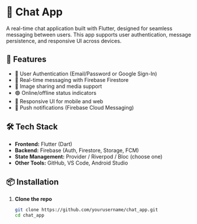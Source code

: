 # 📱 Chat App

A real-time chat application built with Flutter, designed for seamless messaging between users. This app supports user authentication, message persistence, and responsive UI across devices.

## 🚀 Features

- 🔐 User Authentication (Email/Password or Google Sign-In)
- 💬 Real-time messaging with Firebase Firestore
- 📸 Image sharing and media support
- 🟢 Online/offline status indicators
- 📱 Responsive UI for mobile and web
- 🔔 Push notifications (Firebase Cloud Messaging)

## 🛠️ Tech Stack

- **Frontend:** Flutter (Dart)
- **Backend:** Firebase (Auth, Firestore, Storage, FCM)
- **State Management:** Provider / Riverpod / Bloc (choose one)
- **Other Tools:** GitHub, VS Code, Android Studio

## 📦 Installation

1. **Clone the repo**
   ```bash
   git clone https://github.com/yourusername/chat_app.git
   cd chat_app